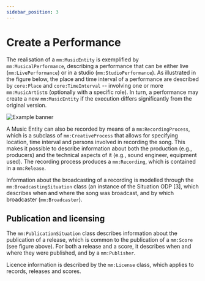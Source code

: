 ```yaml
---
sidebar_position: 3
---
```


# Create a Performance

The realisation of a `mm:MusicEntity` is exemplified by `mm:MusicalPerformance`, describing a performance that can be either live (`mm:LivePerformance`) or in a studio (`mm:StudioPerformance`).
As illustrated in the figure below, the place and time interval of a performance are described by `core:Place` and `core:TimeInterval` -- involving one or more `mm:MusicArtist`s (optionally with a specific role).
In turn, a performance may create a new `mm:MusicEntity` if the execution differs significantly from the original version.

![Example banner](https://polifonia-project.github.io/music-meta-ontology/assets/images/performance-a5cb0847d55d9451e4ae34bff6b2f36a.png)

A Music Entity can also be recorded by means of a `mm:RecordingProcess`, which is a subclass of `mm:CreativeProcess` that allows for specifying location, time interval and persons involved in recording the song. 
This makes it possible to describe information about both the production (e.g., producers) and the technical aspects of it (e.g., sound engineer, equipment used).
The recording process produces a `mm:Recording`, which is contained in a `mm:Release`.

Information about the broadcasting of a recording is modelled through the `mm:BroadcastingSituation` class (an instance of the Situation ODP [3], which describes when and where the song was broadcast, and by which broadcaster (`mm:Broadcaster`).

## Publication and licensing
The `mm:PublicationSituation` class describes information about the publication of a release, which is common to the publication of a `mm:Score` (see figure above). 
For both a release and a score, it describes when and where they were published, and by a `mm:Publisher`.

Licence information is described by the `mm:License` class, which applies to records, releases and scores.